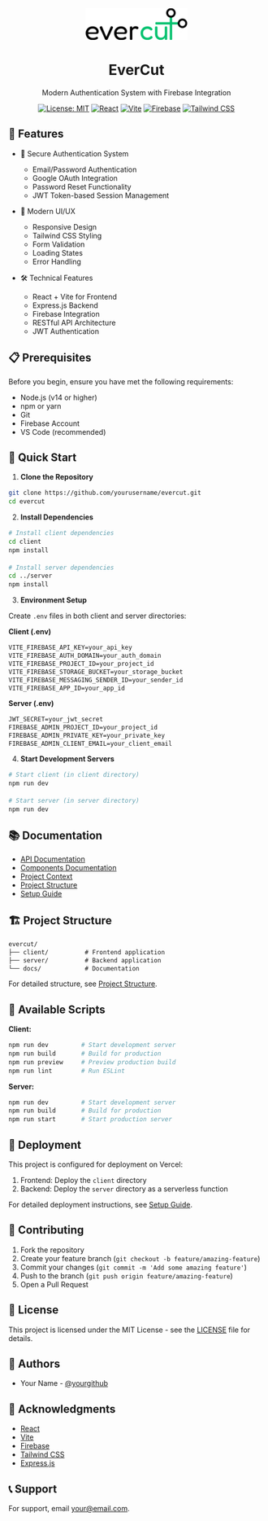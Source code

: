 <div align="center">
  <img src="client/public/evercut.svg" alt="EverCut Logo" width="200"/>
  <h1>EverCut</h1>
  <p>Modern Authentication System with Firebase Integration</p>

  [![License: MIT](https://img.shields.io/badge/License-MIT-yellow.svg)](https://opensource.org/licenses/MIT)
  [![React](https://img.shields.io/badge/React-18.x-blue)](https://reactjs.org/)
  [![Vite](https://img.shields.io/badge/Vite-4.x-purple)](https://vitejs.dev/)
  [![Firebase](https://img.shields.io/badge/Firebase-10.x-orange)](https://firebase.google.com/)
  [![Tailwind CSS](https://img.shields.io/badge/Tailwind-3.x-38B2AC)](https://tailwindcss.com/)
</div>

## 🌟 Features

- 🔐 Secure Authentication System
  - Email/Password Authentication
  - Google OAuth Integration
  - Password Reset Functionality
  - JWT Token-based Session Management

- 💅 Modern UI/UX
  - Responsive Design
  - Tailwind CSS Styling
  - Form Validation
  - Loading States
  - Error Handling

- 🛠️ Technical Features
  - React + Vite for Frontend
  - Express.js Backend
  - Firebase Integration
  - RESTful API Architecture
  - JWT Authentication

## 📋 Prerequisites

Before you begin, ensure you have met the following requirements:

- Node.js (v14 or higher)
- npm or yarn
- Git
- Firebase Account
- VS Code (recommended)

## 🚀 Quick Start

1. **Clone the Repository**
```bash
git clone https://github.com/yourusername/evercut.git
cd evercut
```

2. **Install Dependencies**
```bash
# Install client dependencies
cd client
npm install

# Install server dependencies
cd ../server
npm install
```

3. **Environment Setup**

Create `.env` files in both client and server directories:

**Client (.env)**
```env
VITE_FIREBASE_API_KEY=your_api_key
VITE_FIREBASE_AUTH_DOMAIN=your_auth_domain
VITE_FIREBASE_PROJECT_ID=your_project_id
VITE_FIREBASE_STORAGE_BUCKET=your_storage_bucket
VITE_FIREBASE_MESSAGING_SENDER_ID=your_sender_id
VITE_FIREBASE_APP_ID=your_app_id
```

**Server (.env)**
```env
JWT_SECRET=your_jwt_secret
FIREBASE_ADMIN_PROJECT_ID=your_project_id
FIREBASE_ADMIN_PRIVATE_KEY=your_private_key
FIREBASE_ADMIN_CLIENT_EMAIL=your_client_email
```

4. **Start Development Servers**

```bash
# Start client (in client directory)
npm run dev

# Start server (in server directory)
npm run dev
```

## 📚 Documentation

- [API Documentation](docs/api.md)
- [Components Documentation](docs/components.md)
- [Project Context](docs/context.md)
- [Project Structure](docs/structure.md)
- [Setup Guide](docs/setup.md)

## 🏗️ Project Structure

```
evercut/
├── client/          # Frontend application
├── server/          # Backend application
└── docs/            # Documentation
```

For detailed structure, see [Project Structure](docs/structure.md).

## 🔧 Available Scripts

**Client:**
```bash
npm run dev         # Start development server
npm run build       # Build for production
npm run preview     # Preview production build
npm run lint        # Run ESLint
```

**Server:**
```bash
npm run dev         # Start development server
npm run build       # Build for production
npm run start       # Start production server
```

## 🚀 Deployment

This project is configured for deployment on Vercel:

1. Frontend: Deploy the `client` directory
2. Backend: Deploy the `server` directory as a serverless function

For detailed deployment instructions, see [Setup Guide](docs/setup.md).

## 🤝 Contributing

1. Fork the repository
2. Create your feature branch (`git checkout -b feature/amazing-feature`)
3. Commit your changes (`git commit -m 'Add some amazing feature'`)
4. Push to the branch (`git push origin feature/amazing-feature`)
5. Open a Pull Request

## 📝 License

This project is licensed under the MIT License - see the [LICENSE](LICENSE) file for details.

## 👥 Authors

- Your Name - [@yourgithub](https://github.com/yourgithub)

## 🙏 Acknowledgments

- [React](https://reactjs.org/)
- [Vite](https://vitejs.dev/)
- [Firebase](https://firebase.google.com/)
- [Tailwind CSS](https://tailwindcss.com/)
- [Express.js](https://expressjs.com/)

## 📞 Support

For support, email your@email.com.
